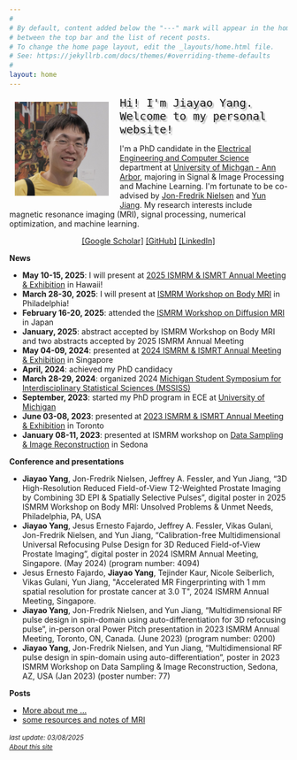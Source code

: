 ```yaml
---
#
# By default, content added below the "---" mark will appear in the home page
# between the top bar and the list of recent posts.
# To change the home page layout, edit the _layouts/home.html file.
# See: https://jekyllrb.com/docs/themes/#overriding-theme-defaults
#
layout: home
---
```


<aside style="float:left;padding:10px;width:180px;background:;"><img src='files/jiayao-2024.jpg' alt='my photo' width=170></aside>

<font style="font-size:15pt;font-family:monospace;text-shadow: 3px 3px 2px rgba(0, 0, 0, .3);">Hi! I'm Jiayao Yang. <br>Welcome to my personal website!</font>

I'm a PhD candidate in the [Electrical Engineering and Computer Science](https://eecs.engin.umich.edu/) department at [University of Michgan - Ann Arbor](https://umich.edu/), majoring in Signal & Image Processing and Machine Learning. I'm fortunate to be co-advised by [Jon-Fredrik Nielsen](https://bme.umich.edu/people/jon-fredrik-nielsen/) and [Yun Jiang](https://medicine.umich.edu/dept/radiology/yun-jiang-phd). My research interests include magnetic resonance imaging (MRI), signal processing, numerical optimization, and machine learning.

<center><a href="https://scholar.google.com/citations?user=dDIuj7sAAAAJ">[Google Scholar]</a> <a href="https://github.com/jyang000">[GitHub]</a> <a href="https://www.linkedin.com/in/jiayao-yang-2235b4181">[LinkedIn]</a></center>

**News**
- **May 10-15, 2025**: I will present at [2025 ISMRM & ISMRT Annual Meeting & Exhibition](https://www.ismrm.org/25m/) in Hawaii! 
- **March 28-30, 2025**: I will present at [ISMRM Workshop on Body MRI](https://www.ismrm.org/workshops/2025/Body/) in Philadelphia!
- **February 16-20, 2025**: attended the [ISMRM Workshop on Diffusion MRI](https://www.ismrm.org/workshops/2025/Diffusion40/) in Japan
- **January, 2025**: abstract accepted by ISMRM Workshop on Body MRI and two abstracts accepted by 2025 ISMRM Annual Meeting
- **May 04-09, 2024**: presented at [2024 ISMRM & ISMRT Annual Meeting & Exhibition](https://www.ismrm.org/24m/) in Singapore
- **April, 2024**: achieved my PhD candidacy
- **March 28-29, 2024**: organized 2024 [Michigan Student Symposium for Interdisciplinary Statistical Sciences (MSSISS)](https://sites.lsa.umich.edu/mssiss/)
- **September, 2023**: started my PhD program in ECE at [University of Michigan](https://umich.edu/)
- **June 03-08, 2023**: presented at [2023 ISMRM & ISMRT Annual Meeting & Exhibition](https://www.ismrm.org/23m/) in Toronto
- **January 08-11, 2023**: presented at ISMRM workshop on [Data Sampling & Image Reconstruction](https://www.ismrm.org/workshops/2023/Data/) in Sedona

**Conference and presentations**
- **Jiayao Yang**, Jon-Fredrik Nielsen, Jeffrey A. Fessler, and Yun Jiang, “3D High-Resolution Reduced Field-of-View T2-Weighted Prostate Imaging by Combining 3D EPI & Spatially Selective Pulses”, digital poster in 2025 ISMRM Workshop on Body MRI: Unsolved Problems & Unmet Needs, Philadelphia, PA, USA
- **Jiayao Yang**, Jesus Ernesto Fajardo, Jeffrey A. Fessler, Vikas Gulani, Jon-Fredrik Nielsen, and Yun Jiang, “Calibration-free Multidimensional Universal Refocusing Pulse Design for 3D Reduced Field-of-View Prostate Imaging”, digital poster in 2024 ISMRM Annual Meeting, Singapore. (May 2024) (program number: 4094)
- Jesus Ernesto Fajardo, **Jiayao Yang**, Tejinder Kaur, Nicole Seiberlich, Vikas Gulani, Yun Jiang, "Accelerated MR Fingerprinting with 1 mm spatial resolution for prostate cancer at 3.0 T", 2024 ISMRM Annual Meeting, Singapore.
- **Jiayao Yang**, Jon-Fredrik Nielsen, and Yun Jiang, “Multidimensional RF pulse design in spin-domain using auto-differentiation for 3D refocusing pulse”, in-person oral Power Pitch presentation in 2023 ISMRM Annual Meeting, Toronto, ON, Canada. (June 2023) (program number: 0200)
- **Jiayao Yang**, Jon-Fredrik Nielsen, and Yun Jiang, “Multidimensional RF pulse design in spin-domain using auto-differentiation”, poster in 2023 ISMRM Workshop on Data Sampling & Image Reconstruction, Sedona, AZ, USA (Jan 2023) (poster number: 77)

**Posts**
- [More about me ...](files/aboutme.md)
- [some resources and notes of MRI](files/mri-notes.md)

*<small>last update: 03/08/2025</small>*<br>
[*<small>About this site</small>*](about.md)
